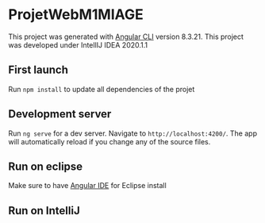 # ProjetWebM1MIAGE

This project was generated with [Angular CLI](https://github.com/angular/angular-cli) version 8.3.21.
This project was developed under IntellIJ IDEA 2020.1.1

## First launch

Run `npm install` to update all dependencies of the projet

## Development server

Run `ng serve` for a dev server. Navigate to `http://localhost:4200/`. The app will automatically reload if you change any of the source files.

## Run on eclipse

Make sure to have [Angular IDE](https://marketplace.eclipse.org/content/angular-ide) for Eclipse install 

## Run on IntelliJ


